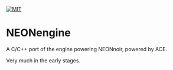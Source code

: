 [![MIT][license-shield]][license-text]

# NEONengine
A C/C++ port of the engine powering NEONnoir, powered by ACE.

Very much in the early stages.

[license-text]: https://opensource.org/license/mit/
[license-shield]: https://img.shields.io/badge/license-MIT-brightgreen